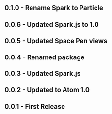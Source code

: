 ## 0.1.0 - Rename Spark to Particle
## 0.0.6 - Updated Spark.js to 1.0
## 0.0.5 - Updated Space Pen views
## 0.0.4 - Renamed package
## 0.0.3 - Updated Spark.js
## 0.0.2 - Updated to Atom 1.0
## 0.0.1 - First Release
